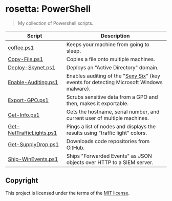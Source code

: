 # rosetta: PowerShell
> My collection of Powershell scripts.

| Script     | Description |
| ------ | ----------- |
| [coffee.ps1](/PowerShell/coffee.ps1) | Keeps your machine from going to sleep. |
| [Copy-File.ps1](/PowerShell/Copy-File.ps1) | Copies a file onto multiple machines. |
| [Deploy-Skynet.ps1](/PowerShell/Deploy-Skynet.ps1) | Deploys an "Active Directory" domain. |
| [Enable-Auditing.ps1](/PowerShell/Enable-Auditing.ps1) | Enables auditing of the "[Sexy Six](https://www.google.com/url?sa=t&rct=j&q=&esrc=s&source=web&cd=&cad=rja&uact=8&ved=2ahUKEwjNk4CQuoHqAhWD16QKHeAGCNEQFjAAegQIAhAB&url=https%3A%2F%2Fconf.splunk.com%2Fsession%2F2015%2Fconf2015_MGough_MalwareArchaelogy_SecurityCompliance_FindingAdvnacedAttacksAnd.pdf&usg=AOvVaw1tOWTl6K9dc-yMlUzvG4F6)" (key events for detecting Microsoft Windows malware).|
| [Export-GPO.ps1](/PowerShell/Export-GPO.ps1) | Scrubs sensitive data from a GPO and then, makes it exportable. |
| [Get-Info.ps1](/PowerShell/Get-Info.ps1) | Gets the hostname, serial number, and current user of multiple machines. |
| [Get-NetTrafficLights.ps1](/PowerShell/Get-NetTrafficLights.ps1) | Pings a list of nodes and displays the results using "traffic light" colors.|
| [Get-SupplyDrop.ps1](/PowerShell/Get-SupplyDrop.ps1) | Downloads code repositories from GitHub. |
| [Ship-WinEvents.ps1](/PowerShell/Ship-WinEvents.ps1) | Ships "Forwarded Events" as JSON objects over HTTP to a SIEM server. |

## Copyright
This project is licensed under the terms of the [MIT license](/LICENSE).
